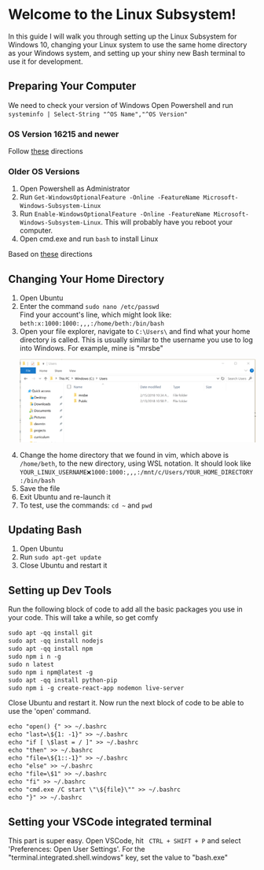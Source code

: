 # Welcome to the Linux Subsystem!
In this guide I will walk you through setting up the Linux Subsystem for Windows 10, changing your Linux system to use the same home directory as your Windows system, and setting up your shiny new Bash terminal to use it for development.

## Preparing Your Computer
We need to check your version of Windows
Open Powershell and run <br/>
`systeminfo | Select-String "^OS Name","^OS Version"`

### OS Version 16215 and newer 
Follow [these](https://docs.microsoft.com/en-us/windows/wsl/install-win10) directions

### Older OS Versions
1) Open Powershell as Administrator
2) Run `Get-WindowsOptionalFeature -Online -FeatureName Microsoft-Windows-Subsystem-Linux`
3) Run `Enable-WindowsOptionalFeature -Online -FeatureName Microsoft-Windows-Subsystem-Linux`. This will probably have you reboot your computer.
4) Open cmd.exe and run `bash` to install Linux

Based on [these](https://docs.microsoft.com/en-us/windows/wsl/install-win10#for-anniversary-update-and-creators-update-install-using-lxrun) directions

## Changing Your Home Directory
1) Open Ubuntu
2) Enter the command `sudo nano /etc/passwd` <br/>
Find your account's line, which might look like:
`beth:x:1000:1000:,,,:/home/beth:/bin/bash`
3) Open your file explorer, navigate to `C:\Users\` and find what your home directory is called. This is usually similar to the username you use to log into Windows. For example, mine is "mrsbe" <p align="center"><img src="file-explorer.png" /></p>
4) Change the home directory that we found in vim, which above is `/home/beth`, to the new directory, using WSL notation. It should look like <code>YOUR_LINUX_USERNAME:x:1000:1000:,,,:/mnt/c/Users/YOUR_HOME_DIRECTORY:/bin/bash</code>
5) Save the file
6) Exit Ubuntu and re-launch it
7) To test, use the commands: `cd ~` and `pwd`

## Updating Bash
1) Open Ubuntu
2) Run `sudo apt-get update`
3) Close Ubuntu and restart it

## Setting up Dev Tools
Run the following block of code to add all the basic packages you use in your code. This will take a while, so get comfy
```
sudo apt -qq install git
sudo apt -qq install nodejs
sudo apt -qq install npm
sudo npm i n -g 
sudo n latest
sudo npm i npm@latest -g
sudo apt -qq install python-pip
sudo npm i -g create-react-app nodemon live-server
```
Close Ubuntu and restart it. Now run the next block of code to be able to use the 'open' command.
```
echo "open() {" >> ~/.bashrc
echo "last=\${1: -1}" >> ~/.bashrc
echo "if [ \$last = / ]" >> ~/.bashrc
echo "then" >> ~/.bashrc
echo "file=\${1::-1}" >> ~/.bashrc
echo "else" >> ~/.bashrc
echo "file=\$1" >> ~/.bashrc
echo "fi" >> ~/.bashrc
echo "cmd.exe /C start \"\${file}\"" >> ~/.bashrc
echo "}" >> ~/.bashrc
```
## Setting your VSCode integrated terminal
This part is super easy. Open VSCode, hit ` CTRL + SHIFT + P` and select 'Preferences: Open User Settings'. For the "terminal.integrated.shell.windows" key, set the value to "bash.exe"
